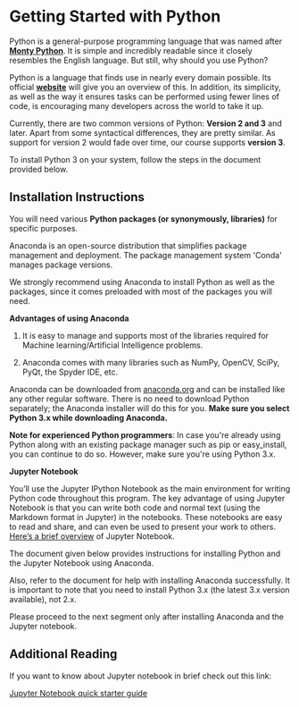 # Getting Started with Python

Python is a general-purpose programming language that was named after [**Monty Python**](https://en.wikipedia.org/wiki/Monty_Python). It is simple and incredibly readable since it closely resembles the English language. But still, why should you use Python?

Python is a language that finds use in nearly every domain possible. Its official **[website](https://www.python.org/about/apps/)** will give you an overview of this. In addition, its simplicity, as well as the way it ensures tasks can be performed using fewer lines of code, is encouraging many developers across the world to take it up.

Currently, there are two common versions of Python: **Version 2 and 3** and later. Apart from some syntactical differences, they are pretty similar. As support for version 2 would fade over time, our course supports **version 3**.

To install Python 3 on your system, follow the steps in the document provided below.

## Installation Instructions

You will need various **Python packages (or synonymously, libraries)** for specific purposes.

Anaconda is an open-source distribution that simplifies package management and deployment. The package management system 'Conda' manages package versions.

We strongly recommend using Anaconda to install Python as well as the packages, since it comes preloaded with most of the packages you will need.

**Advantages of using Anaconda**

1. It is easy to manage and supports most of the libraries required for Machine learning/Artificial Intelligence problems.

2. Anaconda comes with many libraries such as NumPy, OpenCV, SciPy, PyQt, the Spyder IDE, etc.

Anaconda can be downloaded from [anaconda.org](https://www.anaconda.com/download/) and can be installed like any other regular software. There is no need to download Python separately; the Anaconda installer will do this for you. **Make sure you select Python 3.x while downloading Anaconda.**

**Note for experienced Python programmers**: In case you're already using Python along with an existing package manager such as pip or easy_install, you can continue to do so. However, make sure you're using Python 3.x.

**Jupyter Notebook**

You’ll use the Jupyter IPython Notebook as the main environment for writing Python code throughout this program. The key advantage of using Jupyter Notebook is that you can write both code and normal text (using the Markdown format in Jupyter) in the notebooks. These notebooks are easy to read and share, and can even be used to present your work to others. [Here’s a brief overview](http://jupyter-notebook-beginner-guide.readthedocs.io/en/latest/what_is_jupyter.html) of Jupyter Notebook.

The document given below provides instructions for installing Python and the Jupyter Notebook using Anaconda.

Also, refer to the document for help with installing Anaconda successfully. It is important to note that you need to install Python 3.x (the latest 3.x version available), not 2.x.

Please proceed to the next segment only after installing Anaconda and the Jupyter notebook.

## **Additional Reading**

If you want to know about Jupyter notebook in brief check out this link:

[Jupyter Notebook quick starter guide](https://jupyter-notebook-beginner-guide.readthedocs.io/en/latest/)
